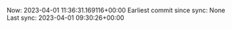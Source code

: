 Now: 2023-04-01 11:36:31.169116+00:00 Earliest commit since sync: None Last sync: 2023-04-01 09:30:26+00:00
